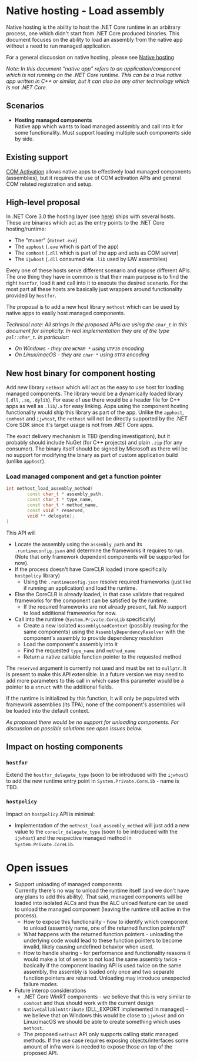# Native hosting - Load assembly

Native hosting is the ability to host the .NET Core runtime in an arbitrary process, one which didn't start from .NET Core produced binaries. This document focuses on the ability to load an assembly from the native app without a need to run managed application.

For a general discussion on native hosting, please see [Native hosting](native-hosting.md)

*Note: In this document "native app" refers to an application/component which is not running on the .NET Core runtime. This can be a true native app written in C++ or similar, but it can also be any other technology which is not .NET Core.*


## Scenarios
* **Hosting managed components**  
Native app which wants to load managed assembly and call into it for some functionality. Must support loading multiple such components side by side.


## Existing support
[COM Activation](COM-activation.md) allows native apps to effectively load managed components (assemblies), but it requires the use of COM activation APIs and general COM related registration and setup.


## High-level proposal
In .NET Core 3.0 the hosting layer (see [here](https://github.com/dotnet/core-setup/blob/master/Documentation/design-docs/host-components.md)) ships with several hosts. These are binaries which act as the entry points to the .NET Core hosting/runtime:
* The "muxer" (`dotnet.exe`)
* The `apphost` (`.exe` which is part of the app)
* The `comhost` (`.dll` which is part of the app and acts as COM server)
* The `ijwhost` (`.dll` consumed via `.lib` used by IJW assemblies)

Every one of these hosts serve different scenario and expose different APIs. The one thing they have in common is that their main purpose is to find the right `hostfxr`, load it and call into it to execute the desired scenario. For the most part all these hosts are basically just wrappers around functionality provided by `hostfxr`.

The proposal is to add a new host library `nethost` which can be used by native apps to easily host managed components.

*Technical note: All strings in the proposed APIs are using the `char_t` in this document for simplicity. In real implementation they are of the type `pal::char_t`. In particular:*
* *On Windows - they are `WCHAR *` using `UTF16` encoding*
* *On Linux/macOS - they are `char *` using `UTF8` encoding*


## New host binary for component hosting
Add new library `nethost` which will act as the easy to use host for loading managed components.
The library would be a dynamically loaded library (`.dll`, `.so`, `.dylib`). For ease of use there would be a header file for C++ apps as well as `.lib`/`.a` for easy linking.
Apps using the component hosting functionality would ship this library as part of the app. Unlike the `apphost`, `comhost` and `ijwhost`, the `nethost` will not be directly supported by the .NET Core SDK since it's target usage is not from .NET Core apps.

The exact delivery mechanism is TBD (pending investigation), but it probably should include NuGet (for C++ projects) and plain `.zip` (for any consumer). The binary itself should be signed by Microsoft as there will be no support for modifying the binary as part of custom application build (unlike `apphost`).

### Load managed component and get a function pointer
``` C++
int nethost_load_assembly_method(
        const char_t * assembly_path,
        const char_t * type_name,
        const char_t * method_name,
        const void * reserved,
        void ** delegate);
)
```
This API will
* Locate the assembly using the `assembly_path` and its `.runtimeconfig.json` and determine the frameworks it requires to run. (Note that only framework dependent components will be supported for now).
* If the process doesn't have CoreCLR loaded (more specifically `hostpolicy` library)
  * Using the `.runtimeconfig.json` resolve required frameworks (just like if running an application) and load the runtime.
* Else the CoreCLR is already loaded, in that case validate that required frameworks for the component can be satisfied by the runtime.
  * If the required frameworks are not already present, fail. No support to load additional frameworks for now.
* Call into the runtime (`System.Private.CoreLib` specifically)
  * Create a new isolated `AssemblyLoadContext` (possibly reusing for the same components) using the `AssemblyDependencyResolver` with the component's assembly to provide dependency resolution
  * Load the component's assembly into it
  * Find the requested `type_name` and `method_name`
  * Return a native callable function pointer to the requested method

The `reserved` argument is currently not used and must be set to `nullptr`. It is present to make this API extensible. In a future version we may need to add more parameters to this call in which case this parameter would be a pointer to a `struct` with the additional fields.

If the runtime is initialized by this function, it will only be populated with framework assemblies (its TPA), none of the component's assemblies will be loaded into the default context.

*As proposed there would be no support for unloading components. For discussion on possible solutions see open issues below.*


## Impact on hosting components

### `hostfxr`
Extend the `hostfxr_delegate_type` (soon to be introduced with the `ijwhost`) to add the new runtime entry point in `System.Private.CoreLib` - name is TBD.

### `hostpolicy`
Impact on `hostpolicy` API is minimal:
* Implementation of the `nethost_load_assembly_method` will just add a new value to the `coreclr_delegate_type` (soon to be introduced with the `ijwhost`) and the respective managed method in `System.Private.CoreLib`.

# Open issues
* Support unloading of managed components  
Currently there's no way to unload the runtime itself (and we don't have any plans to add this ability). That said, managed components will be loaded into isolated ALCs and thus the ALC unload feature can be used to unload the managed component (leaving the runtime still active in the process).
  * How to expose this functionality - how to identify which component to unload (assembly name, one of the returned function pointers)?
  * What happens with the returned function pointers - unloading the underlying code would lead to these function pointers to become invalid, likely causing undefined behavior when used.
  * How to handle sharing - for performance and functionality reasons it would make a lot of sense to not load the same assembly twice - basically if the component loading API is used twice on the same assembly, the assembly is loaded only once and two separate function pointers are returned. Unloading may introduce unexpected failure modes.
* Future interop considerations
  * .NET Core WinRT components - we believe that this is very similar to `comhost` and thus should work with the current design
  * `NativeCallableAttribute` (DLL_EXPORT implemented in managed) - we believe that on Windows this would be close to `ijwhost` and on Linux/macOS we should be able to create something which uses `nethost`.
  * The proposed `nethost` API only supports calling static managed methods. If the use case requires exposing objects/interfaces some amount of infra work is needed to expose those on top of the proposed API.

